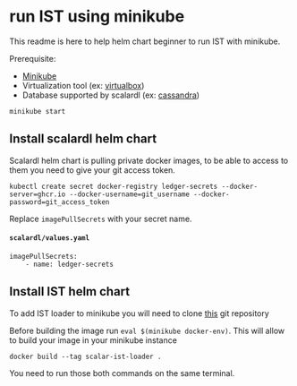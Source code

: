 # run IST using minikube

This readme is here to help helm chart beginner to run IST with minikube.

Prerequisite: 
 - [Minikube](https://minikube.sigs.k8s.io/docs/start/)
 - Virtualization tool (ex: [virtualbox](https://www.virtualbox.org/wiki/Downloads))
 - Database supported by scalardl (ex: [cassandra](https://kubernetes.io/docs/tutorials/stateful-application/cassandra/))


```
minikube start
```

## Install scalardl helm chart

Scalardl helm chart is pulling private docker images, to be able to access to them you need to give your git access token.

```
kubectl create secret docker-registry ledger-secrets --docker-server=ghcr.io --docker-username=git_username --docker-password=git_access_token
```

Replace `imagePullSecrets` with your secret name.

#### **`scalardl/values.yaml`**
```
imagePullSecrets: 
    - name: ledger-secrets
```

## Install IST helm chart

To add IST loader to minikube you will need to clone [this](https://github.com/scalar-labs/scalar-ist-internal) git repository

Before building the image run `eval $(minikube docker-env)`. This will allow to build your image in your minikube instance

```
docker build --tag scalar-ist-loader .
```

You need to run those both commands on the same terminal.
